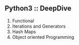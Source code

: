 ## Python3 :: DeepDive

1. Functional
2. Iterations and Generators
3. Hash Maps
4. Object oriented Programming

